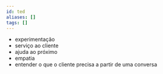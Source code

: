 ```yaml
---
id: ted
aliases: []
tags: []
---
```


- experimentação
- serviço ao cliente
- ajuda ao próximo
- empatia
- entender o que o cliente precisa a partir de uma conversa
